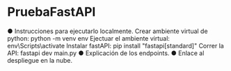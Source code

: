 # PruebaFastAPI
● Instrucciones para ejecutarlo localmente.
Crear ambiente virtual de python: python -m venv env
Ejectuar el ambiente virtual: env\Scripts\activate
Instalar fastAPI: pip install "fastapi[standard]"
Correr la API: fastapi dev main.py
● Explicación de los endpoints.
● Enlace al despliegue en la nube.
